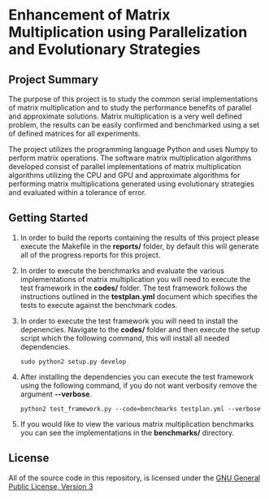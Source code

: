Enhancement of Matrix Multiplication using Parallelization and Evolutionary Strategies
=======================================================================================

Project Summary
----------------------------------------

The purpose of this project is to study the common serial implementations of
matrix multiplication and to study the performance benefits of parallel and
approximate solutions. Matrix multiplication is a very well defined problem,
the results can be easily confirmed and benchmarked using a set of defined
matrices for all experiments.

The project utilizes the programming language Python and uses Numpy to perform
matrix operations. The software matrix multiplication algorithms developed
consist of parallel implementations of matrix multiplication algorithms
utilizing the CPU and GPU and approximate algorithms for performing matrix
multiplications generated using evolutionary strategies and evaluated within a
tolerance of error.


Getting Started
----------------------------------------

1.  In order to build the reports containing the results of this project please
    execute the Makefile in the **reports/** folder, by default this will
    generate all of the progress reports for this project.

2.  In order to execute the benchmarks and evaluate the various implementations of
    matrix multiplication you will need to execute the test framework in the 
    **codes/** folder. The test framework follows the instructions outlined in the
    **testplan.yml** document which specifies the tests to execute against the
    benchmark codes.

3.  In order to execute the test framework you will need to install the
    depenencies. Navigate to the **codes/** folder and then execute the setup
    script which the following command, this will install all needed dependencies. 

    `sudo python2 setup.py develop`

4.  After installing the dependencies you can execute the test framework using
    the following command, if you do not want verbosity remove the argument
    **--verbose**.

    `python2 test_framework.py --code=benchmarks testplan.yml --verbose`

5.  If you would like to view the various matrix multiplication benchmarks
    you can see the implementations in the **benchmarks/** directory.


License
----------------------------------------

All of the source code in this repository, is licensed under the 
[GNU General Public License, Version 3](http://www.gnu.org/licenses/gpl.html)